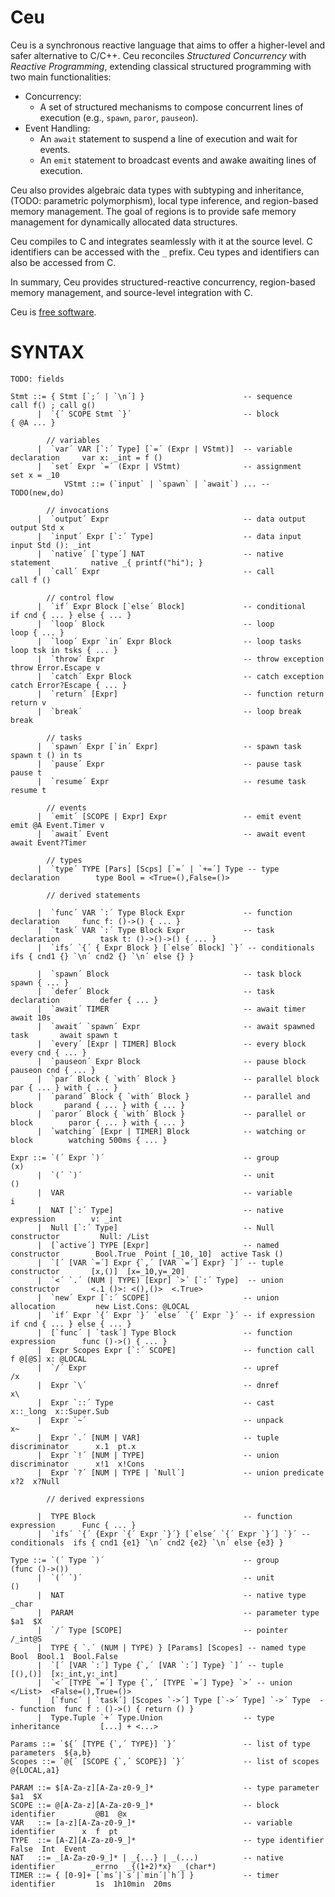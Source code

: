 # Ceu

Ceu is a synchronous reactive language that aims to offer a higher-level and
safer alternative to C/C++.
Ceu reconciles *Structured Concurrency* with *Reactive Programming*, extending
classical structured programming with two main functionalities:

- Concurrency:
    - A set of structured mechanisms to compose concurrent lines of execution
      (e.g., `spawn`, `paror`, `pauseon`).
- Event Handling:
    - An `await` statement to suspend a line of execution and wait for events.
    - An `emit`  statement to broadcast events and awake awaiting lines of
      execution.

Ceu also provides algebraic data types with subtyping and inheritance,
(TODO: parametric polymorphism), local type inference, and region-based memory
management.
The goal of regions is to provide safe memory management for dynamically
allocated data structures.

Ceu compiles to C and integrates seamlessly with it at the source level.
C identifiers can be accessed with the `_` prefix.
Ceu types and identifiers can also be accessed from C.

In summary, Ceu provides structured-reactive concurrency, region-based memory
management, and source-level integration with C.

Ceu is [free software](LICENSE.md).

<!--
# INSTALL & RUN

```
$ sudo make install
$ vi x.ceu   # output std ()
$ ceu x.ceu
()
$
```

# MANUAL

# 1. STATEMENTS

## Block

A block delimits the scope of variables between curly braces:

```
{
    var x: ()
    ... x ...       -- `x` is visible here
}
... x ...           -- `x` is not visible here
```

A block may contain an uppercase label to identify its memory region:

```
{ @MYBLOCK          -- `@MYBLOCK` can be referenced in allocations
    ...
}
```

The label `@GLOBAL` corresponds to the outermost block of the program.
The label `@LOCAL`  corresponds to the current block.

## Variable Declaration

A variable declaration introduces an identifier of the given type in the
current block:

```
var x: ()           -- `x` is of unit type `()`
var y: _int         -- `y` is a native `int`
var z: [_int,_int]  -- `z` is a tuple of ints
```

## Assignment

An assignment changes the value of a variable, native identifier, tuple or
union discriminator, or pointer dereference:

```
set x     = ()      -- sets `x` to the unit value `()`
set _n    = _1      -- sets native `_n` to hold native `_1`
set tup.1 = n       -- changes the tuple index value
set ptr\  = v       -- dereferences pointer `ptr` and assigns `v`
```

The value to be assigned can be an `input` statement or any expression.

## Call

The `call` statement invoke the respective expression:

```
call f _0           -- calls `f` passing `_0`
```

## Input & Output

Input and output statements communicate with external I/O devices.
They receive a device to communicate, and an argument to pass to the device:

```
output std [_0,_0]                  -- outputs "[0,0]" to stdio
var x: _int = input std (): _int    -- reads an `_int` from stdio
```

An `input` can be used in assignments and evaluates to the required explicit
type.

The special device `std` works for the standard input & output device and
accepts any value as argument.

`TODO: input std should only accept :_(char*)`
`TODO: custom devices`

*C* declarations for the I/O devices must prefix their identifiers with
`input_` or `output_`:

```
void output_xxx: (XXX v) {
    ...
}
```

## Sequence

A sequence of statements separated by blanks or semicolons `;` execute one
after the other:

```
var x: _int                 -- first declares `x`
set x = input std (): _int  -- then assigns `_int` input to `x`
output std x                -- finally outputs `x`
```

## Conditional

An `if` tests an `_int` value and executes one of the *true* or *false*
branches depending on the result:

```
if x {
    -- true branch
    call f ()       -- calls `f` if `x` is nonzero
} else {
    -- false branch
    call g ()       -- calls `g` otherwise
}
```

## Repetition

A `loop` executes a block of statements indefinitely until it reaches a `break`
statement:

```
loop {
    ...             -- repeats this command indefinitely
    if ... {        -- until this condition is met
        break       -- escapes the loop
    }
}
```

## Native

A native statement executes a block of code in the host language *C*:

```
native _{
    printf("Hello World!");
}
```

## Function

A function declaration abstracts a block of statements that can be invoked with
arguments.
The argument can be accessed through the identifier `arg`.
The result can be assigned to the identifier `ret`.
The `return` statement exits a function::

```
set f = func () -> () {
    set ret = arg   -- assigns arg to the result
    return          -- exits function
}
```

Function declarations are further documented as expressions, since they  are
actually `func` expressions assigned to variables.

# 2. TYPES

## Unit

The unit type `()` represents absence of information and has only the single
unit value `()`.

## Native

A native type holds external values from *C*, i.e., values which `Ce` does
not create or manipulate directly.
A native type identifier always starts with an underscore `_`:

```
_char     _int    _{FILE*}
```

## Pointer

A pointer type holds a pointer to another value and can be applied to
any other type with the prefix slash `/`.
A pointer must also specify the block in which its pointed data is held:

```
/_int @LOCAL        -- a pointer to an `_int` held in then current block
/[_int,()] @S       -- a pointer to a tuple held in block `@S`
```

## Tuple

A tuple type holds a value for each of its subtypes.
A tuple type identifier is a comma-separated list of types enclosed with
brackets `[` and `]`:

```
[(),(),())          -- a triple of unit types
[(),[_int,()]]      -- a pair containing another pair
```

## Union

A union type holds a value of one of its subtypes.
A tuple type identifier is a comma-separated list of types enclosed with
angle brackets `<` and `>`:

```
<(),(),()>          -- a union of three unit types
<(),[_int,()]>      -- a union of unit and a pair
```

### Recursive Union Pointer

A recursive union is a pointer with a caret subtype pointing upwards:

```
/<[_int, /^@S]>@S   -- a linked list of `_int` held at block `@S`
```

The pointer caret `/^` indicates recursion and refers to the enclosing
recursive union type.
Multiple `n` carets, e.g. `/^^`, refer to the `n` outer enclosing recursive
union pointer type.

The pointer caret can be expanded resulting in equivalent types:

```
/<[_int, /^@S]>@S               -- a linked list of `_int`
/<[_int, /<[_int,/^@S]>@S>@S    -- a linked list of `_int` expanded
```

## Function

`TODO: closure, blocks scopes`
!--
    - closures cannot modify original up (it is a stack variable that gets lost)
->

A function type holds a function value and is composed of the prefix `func`
and input and output types separated by an arrow `->`:

```
func () -> _int          -- input is unit and output is `_int`
func [_int,_int] -> ()   -- input is a pair of `_int` and output is unit
```

# 3. EXPRESSIONS

## Unit

The unit value is the single value of the unit type:

```
()
```

## Variable

A variable holds a value of its type:

```
var x: _int
set x = _10         -- variable `x` holds native `_10`
output std x
```

## Native

A native expression holds a value from *C*.
The expression must specify its type with a colon `:` sufix:

```
_(2+2): _int            -- _(2+2) has type _int
_{f(x,y)}: _(char*)     -- f returns a C string
```

Symbols defined in `Ce` can also be accessed inside native expressions:

```
var x: _int
set x = _10
output std _(x + 10)    -- outputs 20
```

## Pointer Upref & Dnref

A pointer points to a variable holding a value.
An *upref* (*up reference* or *reference*) acquires a pointer to a variable
with the prefix slash `/`.
A *dnref* (*down reference* or *dereference*) recovers a pointed value
given a pointer with the sufix backslash `\`:

```
var x: _int
var y: /_int@LOCAL
set y = /x          -- acquires a pointer to `x`
output std y\       -- recovers the value of `x`
```

## Tuple: Constructor and Discriminator

### Constructor

A tuple holds a fixed number of values:

```
[(),_10]            -- a pair with `()` and native `_10`
[x,(),y]            -- a triple
```

### Discriminator

A tuple discriminator suffixes a tuple with a dot `.` and an numeric
index to evaluate the value at the given position:

```
var tup: [(),_int]
set tup = [(),_10]
output std tup.2    -- outputs `10`
```

## Union: Constructor, Allocation, Discriminator & Predicate

### Constructor

A union constructor creates a value of a union type given a subcase index,
an argument, followed by a colon `:` with the explicit complete union type:

```
<.1 ()>: <(),()>                -- subcase `.1` of `<(),()>` holds unit
<.2 [_10,_0]: <(),[_int,_int]>  -- subcase `.2` holds a tuple
```

### Null Pointer Constructor

A recursive union always includes a null pointer constructor `<.0>` that
represents data termination.
The null constructor must also include a colon sufix `:` with the explicit
complete union type: 

```
var x: /<[_int,/^@S]>@S         -- a linked list of `_int`
set x = <.0>: /<[_int,/^@S]>@S  -- an empty linked list
```

### Allocation

A recursive union constructor uses the `new` operation for dynamic allocation.
It returns a pointer of the type as result of the allocation.
It receives a constructor of the plain type sufixed by a colon `:` with the
block to allocate the data:

```
var z: /</^@S>@S
set z = <.0>: /</^@S>@S             -- null

var x: /</^@S>@S
set x = new (<.1 z>:</^@S>): @S     -- () -> null, allocated in block `@S`
```

### Discriminator

A union discriminator suffixes a union with an exclamation `!` and a
numeric index to access the value as one of its subcases:

```
var x: <(),_int>
... x!1                     -- yields ()

var y: /<[_int,/^@S]>@S
... x\!1.1                  -- yields an `_int`
... x\!1.2\!0               -- yields ()
```

If the discriminated subcase does not match the actual value, the attempted
access raises a runtime error.

### Predicate

A union predicate suffixes a union with a question `?` and a
numeric index to check if the value is of the given subcase:

```
var x: <(),_int>
... x?1                     -- checks if `x` is subcase `1`

var y: /<[_int,/^@S]>@S
... x\?1                    -- checks if list is not empty
```

The result of a predicate is an `_int` value (`_1` if success, `_0` otherwise)
to be compatible with conditional statements.

## Call

A call invokes a function with the given argument:

```
call f ()               -- f   receives unit     ()
call (id) x             -- id  receives variable x
call add [x,y]          -- add receives tuple    [x,y]
```

Calls may also specify blocks for pointer input and output:

```
call f @[@S] ptr: @LOCAL    -- calls `f` passing `ptr` at `@S` and return at `@LOCAL`
```

Pointer inputs go in between brackets `@[` and `]` before the argument.
Pointer output goes after a colon `:` suffix after the argument.

Calls are further documented with functions.

## Function

`TODO`

# 4. LEXICAL RULES

## Comment

A comment starts with a double hyphen `--` and ignores everything
until the end of the line:

```
-- this is a single line comment
```

## Keywords and Symbols

The following keywords are reserved:

```
    break       -- escape loop statement
    call        -- function invocation
    else        -- conditional statement
    func        -- function type
    if          -- conditional statement
    input       -- input invocation
    loop        -- loop statement
    native      -- native statement
    new         -- allocation operation
    output      -- output invocation
    return      -- function return
    set         -- assignment statement
    var         -- variable declaration
```

The following symbols are valid:

```
    {   }       -- block delimeter, block labels
    (   )       -- unit type, unit value, group type & expression
    [   ]       -- tuple delimiter
    <   >       -- union delimiter
    ;           -- sequence separator
    :           -- type and block specification
    ->          -- function type signature
    =           -- variable assignment
    /           -- pointer type, upref operation
    \           -- dnref operation
    ,           -- tuple & union separator
    .           -- tuple discriminator, union constructor
    !           -- union discriminator
    ?           -- union predicate
    ^           -- recursive union
    @           -- block labels
```

## Variable Identifier

A variable identifier starts with a lowercase letter and might contain letters,
digits, and underscores:

```
i    myCounter    x_10          -- variable identifiers
```

## Block Label

A constant block label starts with at `@` and contains only uppercase letters.
A parameter block label starts with at `@` and contains only lowercase letters
with an option numeric suffix:

```
@GLOBAL    @MYBLOCK    @a    @a1
```

## Number

A number is a sequence of digits:

```
0    20
```

Numbers are used in tuple & union discriminators.

## Native Token

A native token starts with an underscore `_` and might contain letters,
digits, and underscores:

```
_char    _printf    _100        -- native identifiers
```

A native token may also be enclosed with curly braces `{` and `}` or
parenthesis `(` and `)`.
In this case, a native token can contain any other characters:

```
_(1 + 1)     _{2 * (1+1)}
```
-->

# SYNTAX

`TODO: fields`

```
Stmt ::= { Stmt [`;´ | `\n´] }                      -- sequence                 call f() ; call g()
      |  `{´ SCOPE Stmt `}´                         -- block                    { @A ... }

        // variables
      |  `var´ VAR [`:´ Type] [`=´ (Expr | VStmt)]  -- variable declaration     var x: _int = f ()
      |  `set´ Expr `=´ (Expr | VStmt)              -- assignment               set x = _10
            VStmt ::= (`input` | `spawn` | `await`) ... -- TODO(new,do)

        // invocations
      |  `output´ Expr                              -- data output              output Std x
      |  `input´ Expr [`:´ Type]                    -- data input               input Std (): _int
      |  `native´ [`type´] NAT                      -- native statement         native _{ printf("hi"); }
      |  `call´ Expr                                -- call                     call f ()

        // control flow
      |  `if´ Expr Block [`else´ Block]             -- conditional              if cnd { ... } else { ... }
      |  `loop´ Block                               -- loop                     loop { ... }
      |  `loop´ Expr `in´ Expr Block                -- loop tasks               loop tsk in tsks { ... }
      |  `throw´ Expr                               -- throw exception          throw Error.Escape v
      |  `catch´ Expr Block                         -- catch exception          catch Error?Escape { ... }
      |  `return´ [Expr]                            -- function return          return v
      |  `break´                                    -- loop break               break

        // tasks
      |  `spawn´ Expr [`in´ Expr]                   -- spawn task               spawn t () in ts
      |  `pause´ Expr                               -- pause task               pause t
      |  `resume´ Expr                              -- resume task              resume t

        // events
      |  `emit´ [SCOPE | Expr] Expr                 -- emit event               emit @A Event.Timer v
      |  `await´ Event                              -- await event              await Event?Timer

        // types
      |  `type´ TYPE [Pars] [Scps] [`=´ | `+=´] Type -- type declaration        type Bool = <True=(),False=()>

        // derived statements

      |  `func´ VAR `:´ Type Block Expr             -- function declaration     func f: ()->() { ... }
      |  `task´ VAR `:´ Type Block Expr             -- task declaration         task t: ()->()->() { ... }
      |  `ifs´ `{´ { Expr Block } [`else´ Block] `}´ -- conditionals            ifs { cnd1 {} `\n´ cnd2 {} `\n´ else {} }

      |  `spawn´ Block                              -- task block               spawn { ... }
      |  `defer´ Block                              -- task declaration         defer { ... }
      |  `await´ TIMER                              -- await timer              await 10s
      |  `await´ `spawn´ Expr                       -- await spawned task       await spawn t
      |  `every´ [Expr | TIMER] Block               -- every block              every cnd { ... }
      |  `pauseon´ Expr Block                       -- pause block              pauseon cnd { ... }
      |  `par´ Block { `with´ Block }               -- parallel block           par { ... } with { ... }
      |  `parand´ Block { `with´ Block }            -- parallel and block       parand { ... } with { ... }
      |  `paror´ Block { `with´ Block }             -- parallel or block        paror { ... } with { ... }
      |  `watching´ [Expr | TIMER] Block            -- watching or block        watching 500ms { ... }

Expr ::= `(´ Expr `)´                               -- group                    (x)
      |  `(´ `)´                                    -- unit                     ()
      |  VAR                                        -- variable                 i
      |  NAT [`:´ Type]                             -- native expression        v: _int
      |  Null [`:´ Type]                            -- Null constructor         Null: /List
      |  [`active´] TYPE [Expr]                     -- named constructor        Bool.True  Point [_10,_10]  active Task ()
      |  `[´ [VAR `=´] Expr {`,´ [VAR `=´] Expr} `]´ -- tuple constructor       [x,()]  [x=_10,y=_20]
      |  `<´ `.´ (NUM | TYPE) [Expr] `>´ [`:´ Type]  -- union constructor       <.1 ()>: <(),()>  <.True>
      |  `new´ Expr [`:´ SCOPE]                     -- union allocation         new List.Cons: @LOCAL
      |  `if´ Expr `{´ Expr `}´ `else´ `{´ Expr `}´ -- if expression            if cnd { ... } else { ... }
      |  [`func´ | `task´] Type Block               -- function expression      func ()->() { ... }
      |  Expr Scopes Expr [`:´ SCOPE]               -- function call            f @[@S] x: @LOCAL
      |  `/´ Expr                                   -- upref                    /x
      |  Expr `\´                                   -- dnref                    x\
      |  Expr `::´ Type                             -- cast                     x::_long  x::Super.Sub
      |  Expr `~´                                   -- unpack                   x~
      |  Expr `.´ [NUM | VAR]                       -- tuple discriminator      x.1  pt.x
      |  Expr `!´ [NUM | TYPE]                      -- union discriminator      x!1  x!Cons
      |  Expr `?´ [NUM | TYPE | `Null´]             -- union predicate          x?2  x?Null

        // derived expressions

      |  TYPE Block                                 -- function expression      Func { ... }
      |  `ifs´ `{´ {Expr `{´ Expr `}´} [`else´ `{´ Expr `}´] `}´ -- conditionals  ifs { cnd1 {e1} `\n´ cnd2 {e2} `\n´ else {e3} }

Type ::= `(´ Type `)´                               -- group                    (func ()->())
      |  `(´ `)´                                    -- unit                     ()
      |  NAT                                        -- native type              _char
      |  PARAM                                      -- parameter type           $a1  $X
      |  `/´ Type [SCOPE]                           -- pointer                  /_int@S
      |  TYPE { `.´ (NUM | TYPE) } [Params] [Scopes] -- named type              Bool  Bool.1  Bool.False
      |  `[´ [VAR `:´] Type {`,´ [VAR `:´] Type} `]´ -- tuple                   [(),()]  [x:_int,y:_int]
      |  `<´ [TYPE `=´] Type {`,´ [TYPE `=´] Type} `>´ -- union                 </List>  <False=(),True=()>
      |  [`func´ | `task´] [Scopes `->´] Type [`->´ Type] `->´ Type  -- function  func f : ()->() { return () }
      |  Type.Tuple `+´ Type.Union                  -- type inheritance         [...] + <...>

Params ::= `${´ [TYPE {`,´ TYPE}] `}´               -- list of type parameters  ${a,b}
Scopes ::= `@{´ [SCOPE {`,´ SCOPE}] `}´             -- list of scopes           @{LOCAL,a1}

PARAM ::= $[A-Za-z][A-Za-z0-9_]*                    -- type parameter           $a1  $X
SCOPE ::= @[A-Za-z][A-Za-z0-9_]*                    -- block identifier         @B1  @x
VAR   ::= [a-z][A-Za-z0-9_]*                        -- variable identifier      x  f  pt
TYPE  ::= [A-Z][A-Za-z0-9_]*                        -- type identifier          False  Int  Event
NAT   ::= _[A-Za-z0-9_]* | _{...} | _(...)          -- native identifier        _errno  _{(1+2)*x}  _(char*)
TIMER ::= { [0-9]+ [`ms´|`s´|`min´|`h´] }           -- timer identifier         1s  1h10min  20ms
```
